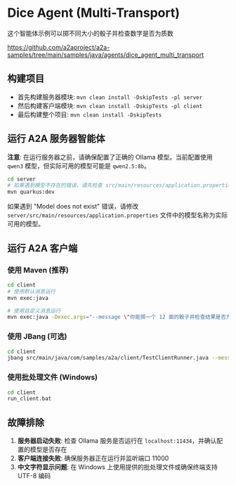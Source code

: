# Dice Agent (Multi-Transport)

这个智能体示例可以掷不同大小的骰子并检查数字是否为质数

https://github.com/a2aproject/a2a-samples/tree/main/samples/java/agents/dice_agent_multi_transport

## 构建项目

- 首先构建服务器模块: `mvn clean install -DskipTests -pl server`
- 然后构建客户端模块: `mvn clean install -DskipTests -pl client`
- 最后构建整个项目: `mvn clean install -DskipTests`

## 运行 A2A 服务器智能体

**注意**: 在运行服务器之前，请确保配置了正确的 Ollama 模型。当前配置使用 `qwen3` 模型，但实际可用的模型可能是 `qwen2.5:8b`。

```sh
cd server
# 如果遇到模型不存在的错误，请先检查 src/main/resources/application.properties 中的模型配置
mvn quarkus:dev
```

如果遇到 "Model does not exist" 错误，请修改 `server/src/main/resources/application.properties` 文件中的模型名称为实际可用的模型。

## 运行 A2A 客户端

### 使用 Maven (推荐)

```sh
cd client
# 使用默认消息运行
mvn exec:java

# 使用自定义消息运行
mvn exec:java -Dexec.args="--message \"你能掷一个 12 面的骰子并检查结果是否为素数吗?\""
```

### 使用 JBang (可选)

```sh
cd client
jbang src/main/java/com/samples/a2a/client/TestClientRunner.java --message "你能掷一个 12 面的骰子并检查结果是否为素数吗?"
```

### 使用批处理文件 (Windows)

```sh
cd client
run_client.bat
```

## 故障排除

1. **服务器启动失败**: 检查 Ollama 服务是否运行在 `localhost:11434`，并确认配置的模型是否存在
2. **客户端连接失败**: 确保服务器正在运行并监听端口 11000
3. **中文字符显示问题**: 在 Windows 上使用提供的批处理文件或确保终端支持 UTF-8 编码
